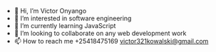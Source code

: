- 👋 Hi, I’m Victor Onyango
- 👀 I’m interested in software engineering 
- 🌱 I’m currently learning JavaScript 
- 💞️ I’m looking to collaborate on any web development work
- 📫 How to reach me +25418475169 victor321kowalski@gmail.com

<!---
Mikedane2/Mikedane2 is a ✨ special ✨ repository because its `README.md` (this file) appears on your GitHub profile.
You can click the Preview link to take a look at your changes.
--->
